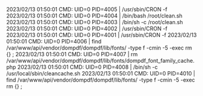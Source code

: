 2023/02/13 01:50:01 CMD: UID=0    PID=4005   | /usr/sbin/CRON -f 
2023/02/13 01:50:01 CMD: UID=0    PID=4004   | /bin/bash /root/clean.sh 
2023/02/13 01:50:01 CMD: UID=0    PID=4003   | /bin/sh -c /root/clean.sh 
2023/02/13 01:50:01 CMD: UID=0    PID=4002   | /usr/sbin/CRON -f 
2023/02/13 01:50:01 CMD: UID=0    PID=4001   | /usr/sbin/CRON -f 
2023/02/13 01:50:01 CMD: UID=0    PID=4006   | find /var/www/api/vendor/dompdf/dompdf/lib/fonts/ -type f -cmin -5 -exec rm {} ; 
2023/02/13 01:50:01 CMD: UID=0    PID=4007   | rm /var/www/api/vendor/dompdf/dompdf/lib/fonts/dompdf_font_family_cache.php 
2023/02/13 01:50:01 CMD: UID=0    PID=4008   | /bin/sh -c /usr/local/sbin/cleancache.sh 
2023/02/13 01:50:01 CMD: UID=0    PID=4010   | find /var/www/api/vendor/dompdf/dompdf/lib/fonts/ -type f -cmin -5 -exec rm {} ; 
